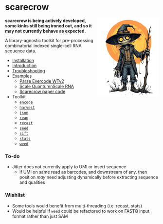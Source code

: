 # scarecrow

<img style="float:right;width:200px;" src="./img/scarecrow.png" alt="scarecrow"/>

**scarecrow is being actively developed, some kinks still being ironed out, and so it may not currently behave as expected.**

A library-agnostic toolkit for pre-processing combinatorial indexed single-cell RNA sequence data.

* [Installation](./docs/installation.md)
* [Introduction](./docs/workflow.md)
* [Troubleshooting](./docs/troubleshooting.md)
* Examples
    * [Parse Evercode WTv2](./docs/example_evercode.md)
    * [Scale QuantumnScale RNA](./docs/example_scale.md)
    * [Scarecrow paper code](https://github.com/MorganResearchLab/scarecrow_paper)
* Toolkit
    * [`encode`](./docs/toolkit_encode.md)
    * [`harvest`](./docs/toolkit_harvest.md)
    * [`json`](./docs/toolkit_json.md)
    * [`reap`](./docs/toolkit_reap.md)
    * [`recast`](./docs/toolkit_recast.md)
    * [`seed`](./docs/toolkit_seed.md)
    * [`sift`](./docs/toolkit_sift.md)
    * [`stats`](./docs/toolkit_stats.md)
    * [`weed`](./docs/toolkit_weed.md)

### To-do
* Jitter does not currently apply to UMI or insert sequence
  - if UMI on same read as barcodes, and downstream of any, then position *may* need adjusting dynamically before extracting sequence and qualities

### Wishlist
* Some tools would benefit from multi-threading (i.e. recast, stats)
* Would be helpful if `weed` could be refactored to work on FASTQ input format rather than just SAM
